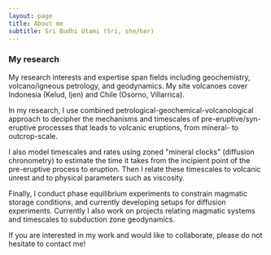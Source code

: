 ```yaml
---
layout: page
title: About me
subtitle: Sri Budhi Utami (Sri, she/her)
---
```


### My research
My research interests and expertise span fields including geochemistry, volcano/igneous petrology, and geodynamics. My site volcanoes cover Indonesia (Kelud, Ijen) and Chile (Osorno, Villarrica). 

In my research, I use combined petrological-geochemical-volcanological approach to decipher the mechanisms and timescales of pre-eruptive/syn-eruptive processes that leads to volcanic eruptions, from mineral- to outcrop-scale. 

I also model timescales and rates using zoned "mineral clocks" (diffusion chronometry) to estimate the time it takes from the incipient point of the pre-eruptive process to eruption. Then I relate these timescales to volcanic unrest and to physical parameters such as viscosity. 

Finally, I conduct phase equilibrium experiments to constrain magmatic storage conditions, and currently developing setups for diffusion experiments. Currently I also work on projects relating magmatic systems and timescales to subduction zone geodynamics.

If you are interested in my work and would like to collaborate, please do not hesitate to contact me!
